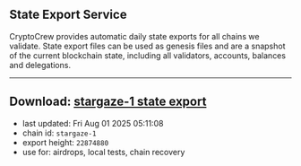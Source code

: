 ## State Export Service
CryptoCrew provides automatic daily state exports for all chains we validate. State export files can be used as genesis files and are a snapshot of the current blockchain state, including all validators, accounts, balances and delegations.

---
**Download: [stargaze-1 state export](https://dl-eu2.ccvalidators.com/SERVICE/stargaze/stargaze-1_export_22874880.json)**
---

- last updated: Fri Aug 01 2025 05:11:08
- chain id: `stargaze-1`
- export height: `22874880`
- use for: airdrops, local tests, chain recovery
